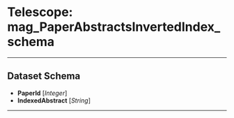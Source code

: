 # Telescope: mag_PaperAbstractsInvertedIndex_schema
- - - 
## Dataset Schema

+ **PaperId** [*Integer*]
+ **IndexedAbstract** [*String*]
- - - 

